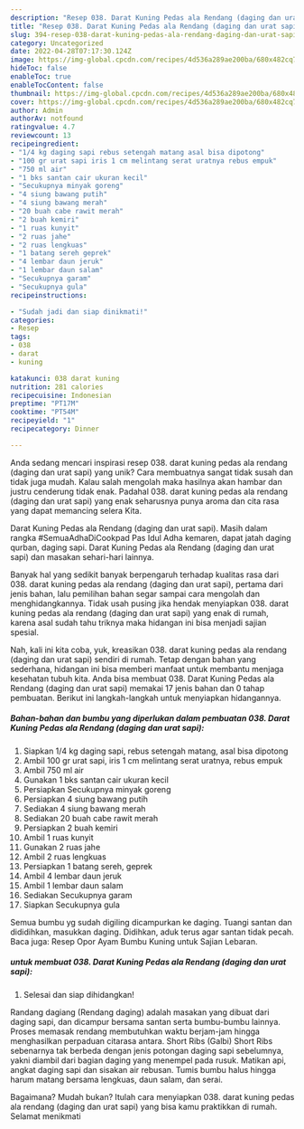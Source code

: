 ```yaml
---
description: "Resep 038. Darat Kuning Pedas ala Rendang (daging dan urat sapi) yang Bisa Manjain Lidah"
title: "Resep 038. Darat Kuning Pedas ala Rendang (daging dan urat sapi) yang Bisa Manjain Lidah"
slug: 394-resep-038-darat-kuning-pedas-ala-rendang-daging-dan-urat-sapi-yang-bisa-manjain-lidah
category: Uncategorized
date: 2022-04-28T07:17:30.124Z
image: https://img-global.cpcdn.com/recipes/4d536a289ae200ba/680x482cq70/038-darat-kuning-pedas-ala-rendang-daging-dan-urat-sapi-foto-resep-utama.jpg
hideToc: false
enableToc: true
enableTocContent: false
thumbnail: https://img-global.cpcdn.com/recipes/4d536a289ae200ba/680x482cq70/038-darat-kuning-pedas-ala-rendang-daging-dan-urat-sapi-foto-resep-utama.jpg
cover: https://img-global.cpcdn.com/recipes/4d536a289ae200ba/680x482cq70/038-darat-kuning-pedas-ala-rendang-daging-dan-urat-sapi-foto-resep-utama.jpg
author: Admin
authorAv: notfound
ratingvalue: 4.7
reviewcount: 13
recipeingredient:
- "1/4 kg daging sapi rebus setengah matang asal bisa dipotong"
- "100 gr urat sapi iris 1 cm melintang serat uratnya rebus empuk"
- "750 ml air"
- "1 bks santan cair ukuran kecil"
- "Secukupnya minyak goreng"
- "4 siung bawang putih"
- "4 siung bawang merah"
- "20 buah cabe rawit merah"
- "2 buah kemiri"
- "1 ruas kunyit"
- "2 ruas jahe"
- "2 ruas lengkuas"
- "1 batang sereh geprek"
- "4 lembar daun jeruk"
- "1 lembar daun salam"
- "Secukupnya garam"
- "Secukupnya gula"
recipeinstructions:

- "Sudah jadi dan siap dinikmati!"
categories:
- Resep
tags:
- 038
- darat
- kuning

katakunci: 038 darat kuning 
nutrition: 281 calories
recipecuisine: Indonesian
preptime: "PT17M"
cooktime: "PT54M"
recipeyield: "1"
recipecategory: Dinner

---
```





Anda sedang mencari inspirasi resep 038. darat kuning pedas ala rendang (daging dan urat sapi) yang unik? Cara membuatnya sangat tidak susah dan tidak juga mudah. Kalau salah mengolah maka hasilnya akan hambar dan justru cenderung tidak enak. Padahal 038. darat kuning pedas ala rendang (daging dan urat sapi) yang enak seharusnya punya aroma dan cita rasa yang dapat memancing selera Kita.





Darat Kuning Pedas ala Rendang (daging dan urat sapi). Masih dalam rangka #SemuaAdhaDiCookpad Pas Idul Adha kemaren, dapat jatah daging qurban, daging sapi. Darat Kuning Pedas ala Rendang (daging dan urat sapi) dan masakan sehari-hari lainnya.

Banyak hal yang sedikit banyak berpengaruh terhadap kualitas rasa dari 038. darat kuning pedas ala rendang (daging dan urat sapi), pertama dari jenis bahan, lalu pemilihan bahan segar sampai cara mengolah dan menghidangkannya. Tidak usah pusing jika hendak menyiapkan 038. darat kuning pedas ala rendang (daging dan urat sapi) yang enak di rumah, karena asal sudah tahu triknya maka hidangan ini bisa menjadi sajian spesial.






Nah, kali ini kita coba, yuk, kreasikan 038. darat kuning pedas ala rendang (daging dan urat sapi) sendiri di rumah. Tetap dengan bahan yang sederhana, hidangan ini bisa memberi manfaat untuk membantu menjaga kesehatan tubuh kita. Anda bisa membuat 038. Darat Kuning Pedas ala Rendang (daging dan urat sapi) memakai 17 jenis bahan dan 0 tahap pembuatan. Berikut ini langkah-langkah untuk menyiapkan hidangannya.

<!--inarticleads1-->

##### Bahan-bahan dan bumbu yang diperlukan dalam pembuatan 038. Darat Kuning Pedas ala Rendang (daging dan urat sapi):

1. Siapkan 1/4 kg daging sapi, rebus setengah matang, asal bisa dipotong
1. Ambil 100 gr urat sapi, iris 1 cm melintang serat uratnya, rebus empuk
1. Ambil 750 ml air
1. Gunakan 1 bks santan cair ukuran kecil
1. Persiapkan Secukupnya minyak goreng
1. Persiapkan 4 siung bawang putih
1. Sediakan 4 siung bawang merah
1. Sediakan 20 buah cabe rawit merah
1. Persiapkan 2 buah kemiri
1. Ambil 1 ruas kunyit
1. Gunakan 2 ruas jahe
1. Ambil 2 ruas lengkuas
1. Persiapkan 1 batang sereh, geprek
1. Ambil 4 lembar daun jeruk
1. Ambil 1 lembar daun salam
1. Sediakan Secukupnya garam
1. Siapkan Secukupnya gula


Semua bumbu yg sudah digiling dicampurkan ke daging. Tuangi santan dan dididihkan, masukkan daging. Didihkan, aduk terus agar santan tidak pecah. Baca juga: Resep Opor Ayam Bumbu Kuning untuk Sajian Lebaran. 

<!--inarticleads2-->

#####  untuk membuat 038. Darat Kuning Pedas ala Rendang (daging dan urat sapi):


1. Selesai dan siap dihidangkan!

Randang dagiang (Rendang daging) adalah masakan yang dibuat dari daging sapi, dan dicampur bersama santan serta bumbu-bumbu lainnya. Proses memasak rendang membutuhkan waktu berjam-jam hingga menghasilkan perpaduan citarasa antara. Short Ribs (Galbi) Short Ribs sebenarnya tak berbeda dengan jenis potongan daging sapi sebelumnya, yakni diambil dari bagian daging yang menempel pada rusuk. Matikan api, angkat daging sapi dan sisakan air rebusan. Tumis bumbu halus hingga harum matang bersama lengkuas, daun salam, dan serai. 

Bagaimana? Mudah bukan? Itulah cara menyiapkan 038. darat kuning pedas ala rendang (daging dan urat sapi) yang bisa kamu praktikkan di rumah. Selamat menikmati
